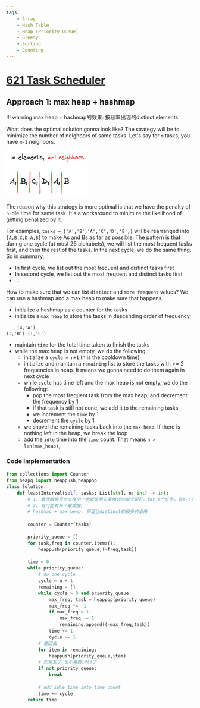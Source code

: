 ```yaml
---
tags:
    - Array
    - Hash Table
    - Heap (Priority Queue)
    - Greedy
    - Sorting
    - Counting
---
```

# [621 Task Scheduler](https://leetcode.com/problems/task-scheduler/description/)

## Approach 1: max heap + hashmap

!!! warning
    max heap + hashmap的效果: 按频率出现的distinct elements. 

What does the optimal solution gonna look like? The strategy will be to minimize the number of neighbors of same tasks. Let's say for `m` tasks, you have `m-1` neighbors.

![](./assets/1.excalidraw.png)

The reason why this strategy is more optimal is that we have the penalty of `n` idle time for same task. It's a workaround to minimize the likelihood of getting penalized by it.

For examples, `tasks = ['A','B','A','C','D','B',]` will be rearranged into `[A,B,C,D,A,B]` to make As and Bs as far as possible. The pattern is that during one cycle (at most 26 alphabets), we will list the most frequent tasks first, and then the rest of the tasks. In the next cycle, we do the same thing. So in summary,

- In first cycle, we list out the most frequent and distinct tasks first
- In second cycle, we list out the most frequent and distinct tasks first
- ...

How to make sure that we can list `distinct` and `more frequent` values? We can use a hashmap and a max heap to make sure that happens.

- initialize a hashmap as a counter for the tasks
- initialize a `max heap` to store the tasks in descending order of frequency 
```
    (4,'A')
(3,'B') (1,'C') 
```
- maintain `time` for the total time taken to finish the tasks
- while the max heap is not empty, we do the following:
    - initialize a `cycle = n+1` (n is the cooldown time)
    - initialize and maintain a `remaining` list to store the tasks with >= 2 frequencies in heap. It means we gonna need to do them again in next cycle
    - while `cycle` has time left and the max heap is not empty, we do the following:
        - pop the most frequent task from the max heap, and decrement the frequency by 1
        - if that task is still not done, we add it to the remaining tasks
        - we increment the `time` by 1
        - decrement the `cycle` by 1
    - we shovel the remaining tasks back into the `max heap`. If there is nothing left in the heap, we break the loop
    - add the `idle` time into the `time` count. That means `n > len(max_heap)`, 
    

### Code Implementation

```python
from collections import Counter
from heapq import heappush,heappop
class Solution:
    def leastInterval(self, tasks: List[str], n: int) -> int:
        # 1. 最优解会是什么样的？也就是两元素相邻的越少即可。for m个任务，有m-1个相邻点.
        # 2. 有可能有多个最优解;
        # hashmap + max heap: 保证让distinct的最多的出来

        counter = Counter(tasks)

        priority_queue = []
        for task,freq in counter.items():
            heappush(priority_queue,(-freq,task))
        
        time = 0
        while priority_queue:
            # do one cycle
            cycle = n + 1
            remaining = []
            while cycle > 0 and priority_queue:
                max_freq, task = heappop(priority_queue)
                max_freq *= -1
                if max_freq > 1:
                    max_freq -= 1
                    remaining.append((-max_freq,task))
                time += 1
                cycle -= 1
            # 塞回去
            for item in remaining:
                heappush(priority_queue,item)
            # 如果空了,也不需要idle了
            if not priority_queue:
                break

            # add idle time into time count
            time += cycle
        return time
```
